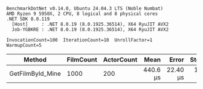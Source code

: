 ```

BenchmarkDotNet v0.14.0, Ubuntu 24.04.3 LTS (Noble Numbat)
AMD Ryzen 9 5950X, 2 CPU, 8 logical and 8 physical cores
.NET SDK 8.0.119
  [Host]     : .NET 8.0.19 (8.0.1925.36514), X64 RyuJIT AVX2
  Job-YGBKRE : .NET 8.0.19 (8.0.1925.36514), X64 RyuJIT AVX2

InvocationCount=100  IterationCount=10  UnrollFactor=1  
WarmupCount=5  

```
| Method           | FilmCount | ActorCount | Mean     | Error    | StdDev   | Allocated |
|----------------- |---------- |----------- |---------:|---------:|---------:|----------:|
| GetFilmById_Mine | 1000      | 200        | 440.6 μs | 22.40 μs | 14.81 μs |  13.93 KB |
